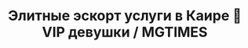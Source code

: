 ---
title: "Элитные эскорт услуги в Каире 🖤 VIP девушки / MGTIMES"
description: "Эскорт услуги и сопровождение моделей в Каире. Элитное эскорт агентство для успешных мужчин! Подбор VIP моделей для сопровождения. Строго конфиденциально 📞 +971 58 525 2213 ⚡"
h1: "Каир"
titleEnd: "Каире"

---